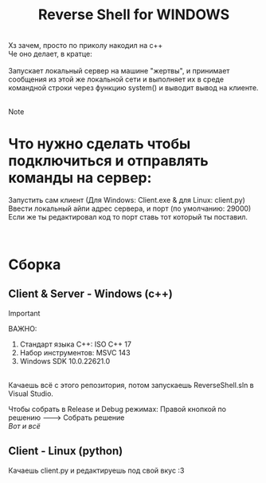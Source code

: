 <div align="center">
<h1>Reverse Shell for WINDOWS </h1>
</div>
<br>
Хз зачем, просто по приколу накодил на c++ <br>
Че оно делает, в кратце:
<br>
<br>
Запускает локальный сервер на машине "жертвы",
и принимает сообщения из этой же локальной сети и выполняет их
в среде командной строки через функцию system() и выводит вывод на клиенте.
<br><br>

> [!NOTE]
> # Что нужно сделать чтобы подключиться и отправлять команды на сервер:
> 
> Запустить сам клиент (Для Windows: Client.exe & для Linux: client.py)<br>
> Ввести локальный айпи адрес сервера, и порт (по умолчанию: 29000)<br>
> Если же ты редактировал код то порт ставь тот который ты поставил.<br>
<br>

# Сборка
## Client & Server - Windows (c++)
> [!IMPORTANT]
>
> ВАЖНО:
> 1. Стандарт языка C++: ISO C++ 17
> 2. Набор инструментов: MSVC 143
> 3. Windows SDK 10.0.22621.0
>
> 
<br>
Качаешь всё с этого репозитория, потом запускаешь ReverseShell.sln в Visual Studio.

Чтобы собрать в Release и Debug режимах: Правой кнопкой по решению ---> Собрать решение<br>
*Вот и всё*

## Client - Linux (python)
Качаешь client.py и редактируешь под свой вкус :3

